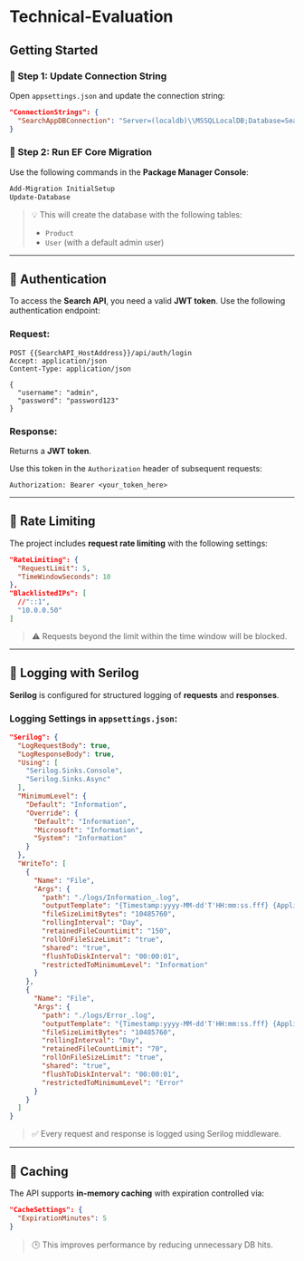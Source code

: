 # Technical-Evaluation

## Getting Started

### 🔧 Step 1: Update Connection String
Open `appsettings.json` and update the connection string:
```json
"ConnectionStrings": {
  "SearchAppDBConnection": "Server=(localdb)\\MSSQLLocalDB;Database=SearchAPI;Trusted_Connection=True;TrustServerCertificate=True;"
}
```

### 🔧 Step 2: Run EF Core Migration
Use the following commands in the **Package Manager Console**:
```powershell
Add-Migration InitialSetup
Update-Database
```
> 💡 This will create the database with the following tables:
> - `Product`
> - `User` (with a default admin user)

---

## 🔐 Authentication
To access the **Search API**, you need a valid **JWT token**. Use the following authentication endpoint:

### Request:
```http
POST {{SearchAPI_HostAddress}}/api/auth/login
Accept: application/json
Content-Type: application/json

{
  "username": "admin",
  "password": "password123"
}
```

### Response:
Returns a **JWT token**.

Use this token in the `Authorization` header of subsequent requests:
```http
Authorization: Bearer <your_token_here>
```

---

## 🚦 Rate Limiting
The project includes **request rate limiting** with the following settings:
```json
"RateLimiting": {
  "RequestLimit": 5,
  "TimeWindowSeconds": 10
},
"BlacklistedIPs": [
  //"::1",
  "10.0.0.50"
]
```
> ⚠️ Requests beyond the limit within the time window will be blocked.

---

## 📜 Logging with Serilog
**Serilog** is configured for structured logging of **requests** and **responses**.

### Logging Settings in `appsettings.json`:
```json
"Serilog": {
  "LogRequestBody": true,
  "LogResponseBody": true,
  "Using": [
    "Serilog.Sinks.Console",
    "Serilog.Sinks.Async"
  ],
  "MinimumLevel": {
    "Default": "Information",
    "Override": {
      "Default": "Information",
      "Microsoft": "Information",
      "System": "Information"
    }
  },
  "WriteTo": [
    {
      "Name": "File",
      "Args": {
        "path": "./logs/Information_.log",
        "outputTemplate": "{Timestamp:yyyy-MM-dd'T'HH:mm:ss.fff} {ApplicationName} [{Level}] {Message} {Information} {NewLine}",
        "fileSizeLimitBytes": "10485760",
        "rollingInterval": "Day",
        "retainedFileCountLimit": "150",
        "rollOnFileSizeLimit": "true",
        "shared": "true",
        "flushToDiskInterval": "00:00:01",
        "restrictedToMinimumLevel": "Information"
      }
    },
    {
      "Name": "File",
      "Args": {
        "path": "./logs/Error_.log",
        "outputTemplate": "{Timestamp:yyyy-MM-dd'T'HH:mm:ss.fff} {ApplicationName} [{Level}] {Message} {Exception} {NewLine}",
        "fileSizeLimitBytes": "10485760",
        "rollingInterval": "Day",
        "retainedFileCountLimit": "70",
        "rollOnFileSizeLimit": "true",
        "shared": "true",
        "flushToDiskInterval": "00:00:01",
        "restrictedToMinimumLevel": "Error"
      }
    }
  ]
}
```
> ✅ Every request and response is logged using Serilog middleware.

---

## 🧠 Caching
The API supports **in-memory caching** with expiration controlled via:
```json
"CacheSettings": {
  "ExpirationMinutes": 5
}
```
> 🕒 This improves performance by reducing unnecessary DB hits.




 
